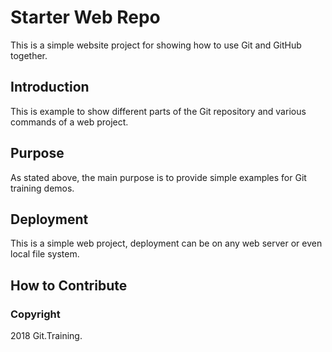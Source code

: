 # Starter Web Repo

This is a simple website project for
showing how to use Git and GitHub together.

## Introduction

This is example to show different parts of the Git repository
and various commands of a web project.

## Purpose

As stated above, the main purpose is to
provide simple examples for Git training
demos.

## Deployment

This is a simple web project, deployment
can be on any web server or even local
file system.

## How to Contribute

### Copyright
2018 Git.Training.